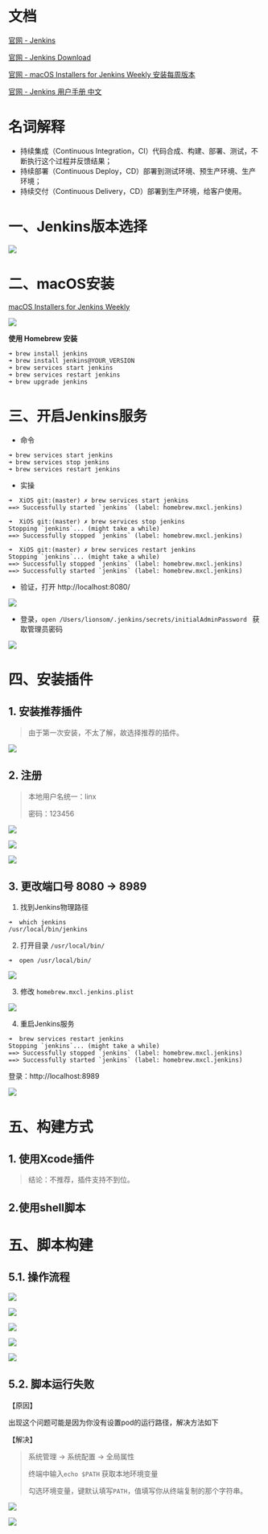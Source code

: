 

# 文档

[官网 - Jenkins](https://www.jenkins.io/)

[官网 - Jenkins Download](https://www.jenkins.io/download/)

[官网 - macOS Installers for Jenkins Weekly 安装每周版本 ](https://www.jenkins.io/download/weekly/macos/)

[官网 - Jenkins 用户手册 中文](https://www.jenkins.io/zh/doc/)



# 名词解释

* 持续集成（Continuous Integration，CI）代码合成、构建、部署、测试，不断执行这个过程并反馈结果；
* 持续部署（Continuous Deploy，CD）部署到测试环境、预生产环境、生产环境；
* 持续交付（Continuous Delivery，CD）部署到生产环境，给客户使用。



# 一、Jenkins版本选择

![](media_Jenkins/001.jpg)



# 二、macOS安装

[macOS Installers for Jenkins Weekly ](https://www.jenkins.io/download/weekly/macos/)



![](media_Jenkins/002.jpg)



**使用 Homebrew 安装**

```
➜ brew install jenkins
➜ brew install jenkins@YOUR_VERSION
➜ brew services start jenkins
➜ brew services restart jenkins
➜ brew upgrade jenkins
```



# 三、开启Jenkins服务

* 命令

```
➜ brew services start jenkins
➜ brew services stop jenkins
➜ brew services restart jenkins
```

* 实操

```
➜  XiOS git:(master) ✗ brew services start jenkins
==> Successfully started `jenkins` (label: homebrew.mxcl.jenkins)

➜  XiOS git:(master) ✗ brew services stop jenkins
Stopping `jenkins`... (might take a while)
==> Successfully stopped `jenkins` (label: homebrew.mxcl.jenkins)

➜  XiOS git:(master) ✗ brew services restart jenkins
Stopping `jenkins`... (might take a while)
==> Successfully stopped `jenkins` (label: homebrew.mxcl.jenkins)
==> Successfully started `jenkins` (label: homebrew.mxcl.jenkins)
```

* 验证，打开 http://localhost:8080/ 

![](media_Jenkins/003.jpg)

* 登录，`open /Users/lionsom/.jenkins/secrets/initialAdminPassword ` 获取管理员密码

![](media_Jenkins/004.jpg)



# 四、安装插件

## 1. 安装推荐插件

> 由于第一次安装，不太了解，故选择推荐的插件。

![](media_Jenkins/005.jpg)





## 2. 注册

> 本地用户名统一：linx
>
> 密码：123456

![](media_Jenkins/006.jpg)

![](media_Jenkins/007.jpg)

![](media_Jenkins/008.jpg)



## 3. 更改端口号 8080 -> 8989

1. 找到Jenkins物理路径

```
➜  which jenkins
/usr/local/bin/jenkins
```

2. 打开目录 `/usr/local/bin/` 

```
➜  open /usr/local/bin/
```

![](media_Jenkins/009.jpg)

3. 修改 `homebrew.mxcl.jenkins.plist` 

![](media_Jenkins/010.jpg)

4. 重启Jenkins服务

```
➜  brew services restart jenkins
Stopping `jenkins`... (might take a while)
==> Successfully stopped `jenkins` (label: homebrew.mxcl.jenkins)
==> Successfully started `jenkins` (label: homebrew.mxcl.jenkins)
```

登录：http://localhost:8989

![](media_Jenkins/011.jpg)



# 五、构建方式



## 1. 使用Xcode插件

> 结论：不推荐，插件支持不到位。



## 2.使用shell脚本







# 五、脚本构建
## 5.1. 操作流程

![](media_Jenkins/012.jpg)



![](media_Jenkins/013.jpg)



![](media_Jenkins/014.jpg)



![](media_Jenkins/015.jpg)



![](media_Jenkins/016.jpg)

## 5.2. 脚本运行失败

【原因】

出现这个问题可能是因为你没有设置pod的运行路径，解决方法如下

【解决】

> 系统管理 -> 系统配置 -> 全局属性
>
> 终端中输入`echo $PATH` 获取本地环境变量
>
> 勾选环境变量，键默认填写`PATH`，值填写你从终端复制的那个字符串。

![](media_Jenkins/017.jpg)

![](media_Jenkins/018.jpg)



